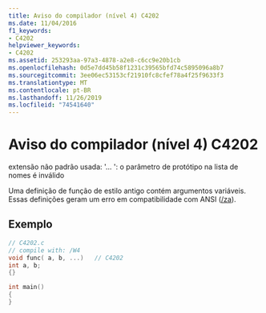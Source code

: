 ```yaml
---
title: Aviso do compilador (nível 4) C4202
ms.date: 11/04/2016
f1_keywords:
- C4202
helpviewer_keywords:
- C4202
ms.assetid: 253293aa-97a3-4878-a2e8-c6cc9e20b1cb
ms.openlocfilehash: 0d5e7dd45b58f1231c39565bfd74c5895096a8b7
ms.sourcegitcommit: 3ee06ec53153cf21910fc8cfef78a4f25f9633f3
ms.translationtype: MT
ms.contentlocale: pt-BR
ms.lasthandoff: 11/26/2019
ms.locfileid: "74541640"
---
```

# <a name="compiler-warning-level-4-c4202"></a>Aviso do compilador (nível 4) C4202

extensão não padrão usada: '... ': o parâmetro de protótipo na lista de nomes é inválido

Uma definição de função de estilo antigo contém argumentos variáveis. Essas definições geram um erro em compatibilidade com ANSI ([/za](../../build/reference/za-ze-disable-language-extensions.md)).

## <a name="example"></a>Exemplo

```c
// C4202.c
// compile with: /W4
void func( a, b, ...)   // C4202
int a, b;
{}

int main()
{
}
```